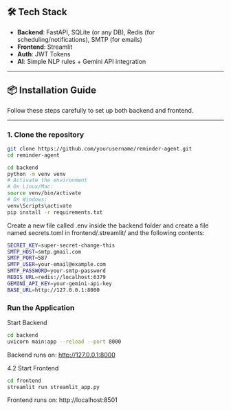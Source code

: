 ## 🛠️ Tech Stack
- **Backend**: FastAPI, SQLite (or any DB), Redis (for scheduling/notifications), SMTP (for emails)
- **Frontend**: Streamlit
- **Auth**: JWT Tokens
- **AI**: Simple NLP rules + Gemini API integration

---

## 📦 Installation Guide

Follow these steps carefully to set up both backend and frontend.

---

### 1. Clone the repository
```bash
git clone https://github.com/yourusername/reminder-agent.git
cd reminder-agent

cd backend
python -m venv venv
# Activate the environment
# On Linux/Mac:
source venv/bin/activate
# On Windows:
venv\Scripts\activate
pip install -r requirements.txt 
```
Create a new file called .env inside the backend folder and create a file named secrets.toml in frontend/.streamlit/ and the following contents:
```bash
SECRET_KEY=super-secret-change-this
SMTP_HOST=smtp.gmail.com
SMTP_PORT=587
SMTP_USER=your-email@example.com
SMTP_PASSWORD=your-smtp-password
REDIS_URL=redis://localhost:6379
GEMINI_API_KEY=your-gemini-api-key
BASE_URL=http://127.0.0.1:8000

```
### Run the Application
Start Backend
```bash 
cd backend
uvicorn main:app --reload --port 8000
```

Backend runs on: http://127.0.0.1:8000

4.2 Start Frontend
```bash
cd frontend
streamlit run streamlit_app.py
```

Frontend runs on: http://localhost:8501